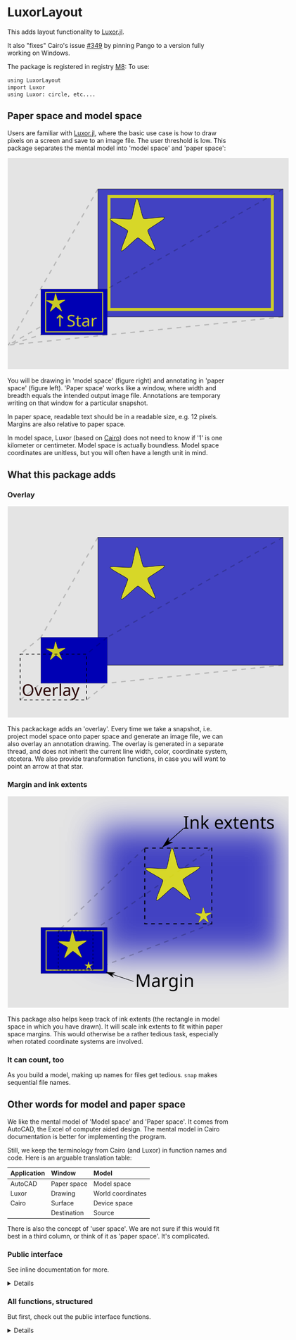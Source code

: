 # LuxorLayout

This adds layout functionality to [Luxor.jl](https://github.com/JuliaGraphics/Luxor.jl). 

It also "fixes" Cairo's issue [#349](https://github.com/JuliaGraphics/Cairo.jl/issues/349) by pinning Pango to a version fully working on Windows.

The package is registered in registry [M8](https://github.com/hustf/M8):
To use:
```
using LuxorLayout
import Luxor
using Luxor: circle, etc.... 
```

## Paper space and model space
Users are familiar with [Luxor.jl](https://github.com/JuliaGraphics/Luxor.jl), where the basic use case is how to draw pixels on a screen and save to an image file. The user threshold is low. This package separates the mental model into 'model space' and 'paper space':

<img src="resources/spaces.svg" alt = "spaces" style="display: inline-block; margin: 0 auto; max-width: 640px">

You will be drawing in 'model space' (figure right) and annotating in 'paper space' (figure left). 'Paper space' works like a window, where width and breadth equals the intended output image file. Annotations are temporary writing on that window for a particular snapshot.

In paper space, readable text should be in a readable size, e.g. 12 pixels. Margins are also relative to paper space. 

In model space, Luxor (based on [Cairo](https://github.com/JuliaGraphics/Cairo.jl)) does not need to know if '1' is one kilometer or centimeter. Model space is actually boundless. Model space coordinates are unitless, but you will often have a length unit in mind. 

## What this package adds 
### Overlay

<img src="resources/overlay.svg" alt = "overlay" style="display: inline-block; margin: 0 auto; max-width: 640px">

This packackage adds an 'overlay'. Every time we take a snapshot, i.e. project model space onto paper space and generate an image file, we can also overlay an annotation drawing. The overlay is generated in a separate thread, and does not inherit the current line width, color, coordinate system, etcetera. We also provide transformation functions, in case you will want to point an arrow at that star.

### Margin and ink extents
<img src="resources/margin.svg" alt = "margin" style="display: inline-block; margin: 0 auto; max-width: 640px">

This package also helps keep track of ink extents (the rectangle in model space in which you have drawn). It will scale ink extents to fit within paper space margins. This would otherwise be a rather tedious task, especially when rotated coordinate systems are involved.


### It can count, too
As you build a model, making up names for files get tedious. `snap` makes sequential file names. 


## Other words for model and paper space

We like the mental model of 'Model space' and 'Paper space'. It comes from AutoCAD, the Excel of computer aided design. The mental model in Cairo documentation is better for implementing the program.

 Still, we keep the terminology from Cairo (and Luxor) in function names and code. Here is an arguable translation table:


| Application | Window              |  Model          |
|:-----       |:----                |:----            |
|AutoCAD      |Paper space          |Model space      |
|Luxor        |Drawing              |World coordinates| 
|Cairo        |Surface              |Device space     |
|             |Destination          |Source           |

There is also the concept of 'user space'. We are not sure if this would fit best in a third column, or think of it as 'paper space'. It's complicated.

  ### Public interface

See inline documentation for more.
<details>

 1. Margins and limiting width or height

    * margins_get
    * margins_set

 2. Inkextent
    * encompass
    * inkextent_user_with_margin
    * inkextent_reset
    * inkextent_user_get
    * point_device_get
    * point_user_get

 3. Overlay file

    Internal only

 4. Snap

     -> png and svg sequential files

     -> png in memory

     Uses a second thread to add overlays

    * snap
    * countimage_setvalue

 5. Utilities for user and debugging

     * mark_inkextent
     * rotation_device_get


</details>


  ### All functions, structured

  But first, check out the public interface functions.

<details>
 1. Margins and limiting width or height

    margins_get, margins_set, Margins, 
    scale_limiting_get,
    LIMITING_WIDTH[], LIMITING_HEIGHT[]

 2. Inkextent

```
    encompass, inkextent_user_with_margin,
    inkextent_reset, inkextent_user_get, 
    inkextent_set, inkextent_device_get, 
    point_device_get, point_user_get
```

 3. Overlay file

    This is normally run in a second thread with a separate Cairo instance.
```
    byte_description, overlay_file,
    assert_second_thread, assert_file_exists
```

 4. Snap

     -> png and svg sequential files

     -> png in memory uses a second thread to add overlays.

```
    snap, countimage, countimage_setvalue,
    text_on_overlay
```

 5. Utilities for user and debugging

```
     mark_inkextent, mark_cs, 
     rotation_device_get
```

</details>
